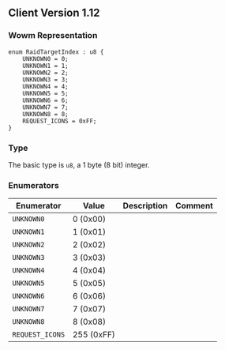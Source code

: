 ## Client Version 1.12

### Wowm Representation
```rust,ignore
enum RaidTargetIndex : u8 {
    UNKNOWN0 = 0;
    UNKNOWN1 = 1;
    UNKNOWN2 = 2;
    UNKNOWN3 = 3;
    UNKNOWN4 = 4;
    UNKNOWN5 = 5;
    UNKNOWN6 = 6;
    UNKNOWN7 = 7;
    UNKNOWN8 = 8;
    REQUEST_ICONS = 0xFF;
}
```
### Type
The basic type is `u8`, a 1 byte (8 bit) integer.
### Enumerators
| Enumerator | Value  | Description | Comment |
| --------- | -------- | ----------- | ------- |
| `UNKNOWN0` | 0 (0x00) |  |  |
| `UNKNOWN1` | 1 (0x01) |  |  |
| `UNKNOWN2` | 2 (0x02) |  |  |
| `UNKNOWN3` | 3 (0x03) |  |  |
| `UNKNOWN4` | 4 (0x04) |  |  |
| `UNKNOWN5` | 5 (0x05) |  |  |
| `UNKNOWN6` | 6 (0x06) |  |  |
| `UNKNOWN7` | 7 (0x07) |  |  |
| `UNKNOWN8` | 8 (0x08) |  |  |
| `REQUEST_ICONS` | 255 (0xFF) |  |  |
